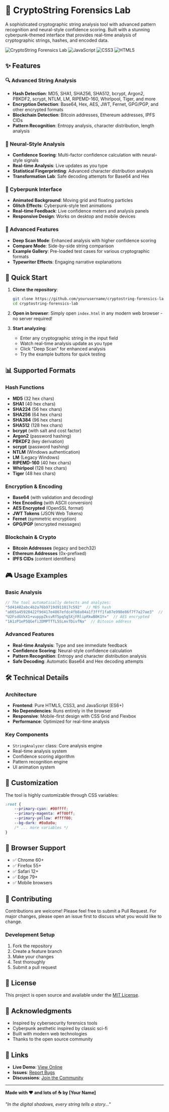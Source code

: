 # 🔬 CryptoString Forensics Lab

A sophisticated cryptographic string analysis tool with advanced pattern recognition and neural-style confidence scoring. Built with a stunning cyberpunk-themed interface that provides real-time analysis of cryptographic strings, hashes, and encoded data.

![CryptoString Forensics Lab](https://img.shields.io/badge/Status-Active-brightgreen) ![JavaScript](https://img.shields.io/badge/JavaScript-ES6+-yellow) ![CSS3](https://img.shields.io/badge/CSS3-Advanced-blue) ![HTML5](https://img.shields.io/badge/HTML5-Semantic-red)

## ✨ Features

### 🔍 Advanced String Analysis
- **Hash Detection**: MD5, SHA1, SHA256, SHA512, bcrypt, Argon2, PBKDF2, scrypt, NTLM, LM, RIPEMD-160, Whirlpool, Tiger, and more
- **Encryption Detection**: Base64, Hex, AES, JWT, Fernet, GPG/PGP, and other encrypted formats
- **Blockchain Detection**: Bitcoin addresses, Ethereum addresses, IPFS CIDs
- **Pattern Recognition**: Entropy analysis, character distribution, length analysis

### 🧠 Neural-Style Analysis
- **Confidence Scoring**: Multi-factor confidence calculation with neural-style signals
- **Real-time Analysis**: Live updates as you type
- **Statistical Fingerprinting**: Advanced character distribution analysis
- **Transformation Lab**: Safe decoding attempts for Base64 and Hex

### 🎨 Cyberpunk Interface
- **Animated Background**: Moving grid and floating particles
- **Glitch Effects**: Cyberpunk-style text animations
- **Real-time Feedback**: Live confidence meters and analysis panels
- **Responsive Design**: Works on desktop and mobile devices

### 🎯 Advanced Features
- **Deep Scan Mode**: Enhanced analysis with higher confidence scoring
- **Compare Mode**: Side-by-side string comparison
- **Example Gallery**: Pre-loaded test cases for various cryptographic formats
- **Typewriter Effects**: Engaging narrative explanations

## 🚀 Quick Start

1. **Clone the repository**:
   ```bash
   git clone https://github.com/yourusername/cryptostring-forensics-lab.git
   cd cryptostring-forensics-lab
   ```

2. **Open in browser**:
   Simply open `index.html` in any modern web browser - no server required!

3. **Start analyzing**:
   - Enter any cryptographic string in the input field
   - Watch real-time analysis update as you type
   - Click "Deep Scan" for enhanced analysis
   - Try the example buttons for quick testing

## 📊 Supported Formats

### Hash Functions
- **MD5** (32 hex chars)
- **SHA1** (40 hex chars)
- **SHA224** (56 hex chars)
- **SHA256** (64 hex chars)
- **SHA384** (96 hex chars)
- **SHA512** (128 hex chars)
- **bcrypt** (with salt and cost factor)
- **Argon2** (password hashing)
- **PBKDF2** (key derivation)
- **scrypt** (password hashing)
- **NTLM** (Windows authentication)
- **LM** (Legacy Windows)
- **RIPEMD-160** (40 hex chars)
- **Whirlpool** (128 hex chars)
- **Tiger** (48 hex chars)

### Encryption & Encoding
- **Base64** (with validation and decoding)
- **Hex Encoding** (with ASCII conversion)
- **AES Encrypted** (OpenSSL format)
- **JWT Tokens** (JSON Web Tokens)
- **Fernet** (symmetric encryption)
- **GPG/PGP** (encrypted messages)

### Blockchain & Crypto
- **Bitcoin Addresses** (legacy and bech32)
- **Ethereum Addresses** (0x-prefixed)
- **IPFS CIDs** (content identifiers)

## 🎮 Usage Examples

### Basic Analysis
```javascript
// The tool automatically detects and analyzes:
"5d41402abc4b2a76b9719d911017c592"  // MD5 hash
"a665a45920422f9d417e4867efdc4fb8a04a1f3fff1fa07e998e86f7f7a27ae3"  // SHA256
"U2FsdGVkX1+vupppZksvRf5pq5g5XjFRlipRkwB0K1Y="  // AES encrypted
"1A1zP1eP5QGefi2DMPTfTL5SLmv7DivfNa"  // Bitcoin address
```

### Advanced Features
- **Real-time Analysis**: Type and see immediate feedback
- **Confidence Scoring**: Neural-style confidence calculation
- **Pattern Recognition**: Entropy and character distribution analysis
- **Safe Decoding**: Automatic Base64 and Hex decoding attempts

## 🛠️ Technical Details

### Architecture
- **Frontend**: Pure HTML5, CSS3, and JavaScript (ES6+)
- **No Dependencies**: Runs entirely in the browser
- **Responsive**: Mobile-first design with CSS Grid and Flexbox
- **Performance**: Optimized for real-time analysis

### Key Components
- `StringAnalyzer` class: Core analysis engine
- Real-time analysis system
- Confidence scoring algorithm
- Pattern recognition engine
- UI animation system

## 🎨 Customization

The tool is highly customizable through CSS variables:

```css
:root {
    --primary-cyan: #00ffff;
    --primary-magenta: #ff00ff;
    --primary-yellow: #ffff00;
    --bg-dark: #0a0a0a;
    /* ... more variables */
}
```

## 📱 Browser Support

- ✅ Chrome 60+
- ✅ Firefox 55+
- ✅ Safari 12+
- ✅ Edge 79+
- ✅ Mobile browsers

## 🤝 Contributing

Contributions are welcome! Please feel free to submit a Pull Request. For major changes, please open an issue first to discuss what you would like to change.

### Development Setup
1. Fork the repository
2. Create a feature branch
3. Make your changes
4. Test thoroughly
5. Submit a pull request

## 📄 License

This project is open source and available under the [MIT License](LICENSE).

## 🙏 Acknowledgments

- Inspired by cybersecurity forensics tools
- Cyberpunk aesthetic inspired by classic sci-fi
- Built with modern web technologies
- Thanks to the open source community

## 🔗 Links

- **Live Demo**: [View Online](https://yourusername.github.io/cryptostring-forensics-lab/)
- **Issues**: [Report Bugs](https://github.com/yourusername/cryptostring-forensics-lab/issues)
- **Discussions**: [Join the Community](https://github.com/yourusername/cryptostring-forensics-lab/discussions)

---

**Made with ❤️ and lots of ☕ by [Your Name]**

*"In the digital shadows, every string tells a story..."*
